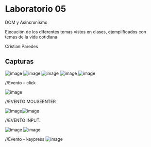 
# Laboratorio 05 
DOM y Asincronismo


Ejecución de los diferentes temas vistos en clases, ejemplificados con temas de la vida cotidiana

Cristian Paredes

## Capturas
![image](https://github.com/cristian-simba/dom-async/assets/117742977/7ac2881c-f910-4395-ab32-fd11611659c0)
![image](https://github.com/cristian-simba/dom-async/assets/117742977/9d32ae36-31f7-4b5f-a9c6-b49ec56b7ab3)
![image](https://github.com/cristian-simba/dom-async/assets/117742977/59dd1f59-75c7-4254-a99f-2e9459918428)
![image](https://github.com/cristian-simba/dom-async/assets/117742977/102535dd-8ea4-40d1-86f3-7bd36d4ddb55)
![image](https://github.com/cristian-simba/dom-async/assets/117742977/3654801f-a96e-4f41-82c6-087458915826)


//Evento – click

![image](https://github.com/Cristiann-Paredes/DOm/assets/117744113/50ec11f3-74c1-4490-80f3-2b465f9cbb6e)

//EVENTO MOUSEENTER

![image](https://github.com/Cristiann-Paredes/DOm/assets/117744113/5a0ed10f-c2c0-4fdc-81d6-9ced01ba0fc8)![image](https://github.com/Cristiann-Paredes/DOm/assets/117744113/4e6921fb-1cda-4f32-bef1-bce2ae4347da)

//EVENTO INPUT.

![image](https://github.com/Cristiann-Paredes/DOm/assets/117744113/ee3278ff-4e9e-45e6-9b93-77ef990a5dd1)
![image](https://github.com/Cristiann-Paredes/DOm/assets/117744113/97819620-9590-416c-bcbc-18f4d9b4de5c)

//Evento - keypress
![image](https://github.com/Cristiann-Paredes/DOm/assets/117744113/afb22162-8e89-46e4-a7df-e7d1287a06b6)



